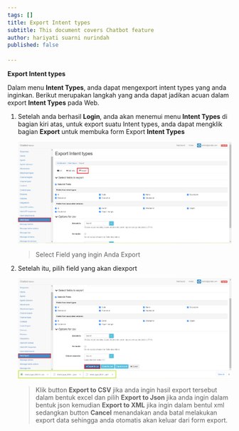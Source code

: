```yaml
---
tags: []
title: Export Intent types
subtitle: This document covers Chatbot feature
author: hariyati suarni nurindah
published: false

---
```

**Export Intent types**

Dalam menu **Intent Types**, anda dapat mengexport intent types yang anda inginkan. Berikut merupakan langkah yang anda dapat jadikan acuan dalam export **Intent Types** pada Web.

1. Setelah anda berhasil **Login**, anda akan menemui menu **Intent Types** di bagian kiri atas, untuk export suatu Intent types, anda dapat mengklik bagian **Export** untuk membuka form Export **Intent Types**

   ![](/uploads/intent-types6.PNG)

   > Select Field yang ingin Anda Export
2. Setelah itu, pilih field yang akan diexport 

   ![](/uploads/intent-types7.PNG)

   > Klik button **Export to CSV** jika anda ingin hasil export tersebut dalam bentuk excel dan pilih **Export to Json** jika anda ingin dalam bentuk json kemudian **Export to XML** jika ingin dalam bentul xml sedangkan button **Cancel** menandakan anda batal melakukan export data sehingga anda otomatis akan keluar dari form export.